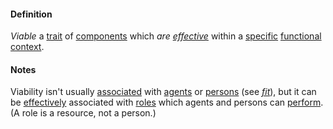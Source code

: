 #### Definition

*Viable* a [trait](https://github.com/gcassel/Modular-Organization-Terminology/blob/master/terms/trait.md) of [components](https://github.com/gcassel/Modular-Organization-Terminology/blob/master/terms/agent.md) which *are [effective](https://github.com/gcassel/Modular-Organization-Terminology/blob/master/terms/effective.md)* within a [specific](https://github.com/gcassel/Modular-Organization-Terminology/blob/master/terms/specific.md) [functional](https://github.com/gcassel/Modular-Organization-Terminology/blob/master/terms/function.md) [context](https://github.com/gcassel/Modular-Organization-Terminology/blob/master/terms/context.md).

#### Notes

Viability isn't usually [associated](https://github.com/gcassel/Modular-Organization-Terminology/blob/master/terms/associate.md) with [agents](https://github.com/gcassel/Modular-Organization-Terminology/blob/master/terms/agent.md) or [persons](https://github.com/gcassel/Modular-Organization-Terminology/blob/master/terms/person.md) (see *[fit](https://github.com/gcassel/Modular-Organization-Terminology/blob/master/terms/fit.md)*), but it can be [effectively](https://github.com/gcassel/Modular-Organization-Terminology/blob/master/terms/effective.md) associated with [roles](https://github.com/gcassel/Modular-Organization-Terminology/blob/master/terms/role.md) which agents and persons can [perform](https://github.com/gcassel/Modular-Organization-Terminology/blob/master/terms/perform.md).  (A role is a resource, not a person.)
